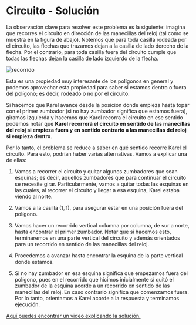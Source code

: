 # Circuito - Solución

La observación clave para resolver este problema es la siguiente: imagina que recorres el circuito en dirección de las manecillas del reloj (tal como se muestra en la figura de abajo). Notemos que para toda casilla rodeada por el circuito, las flechas que trazamos dejan a la casilla de lado derecho de la flecha. Por el contrario, para toda casilla fuera del circuito cumple que todas las flechas dejan la casilla de lado izquierdo de la flecha.

![recorrido](recorrido.png)

Esta es una propiedad muy interesante de los polígonos en general y podemos aprovechar esta propiedad para saber si estamos dentro o fuera del polígono; es decir, rodeado o no por el circuito.

Si hacemos que Karel avance desde la posición donde empieza hasta topar con el primer zumbador (si no hay zumbador significa que estamos fuera), giramos izquierda y hacemos que Karel recorra el circuito en ese sentido podemos notar que **Karel recorrerá el circuito en sentido de las manecillas del reloj si empieza fuera y en sentido contrario a las manecillas del reloj si empieza dentro**.

Por lo tanto, el problema se reduce a saber en qué sentido recorre Karel el circuito. Para esto, podrían haber varias alternativas. Vamos a explicar una de ellas:

1. Vamos a recorrer el circuito y quitar algunos zumbadores que sean esquinas; es decir, aquellos zumbadores que para continuar el circuito se necesite girar. Particularmente, vamos a quitar todas las esquinas en las cuales, al recorrer el circuito y llegar a esa esquina, Karel estaba viendo al norte.

2. Vamos a la casilla $(1, 1)$, para asegurar estar en una posición fuera del polígono.

3. Vamos hacer un recorrido vertical columna por columna, de sur a norte, hasta encontrar el primer zumbador. Notar que si hacemos esto, terminaremos en una parte vertical del circuito y además orientados para un recorrido en sentido de las manecillas del reloj.

4. Procedemos a avanzar hasta encontrar la esquina de la parte vertical donde estamos.

5. Si no hay zumbador en esa esquina significa que empezamos fuera del polígono, pues en el recorrido que hicimos inicialmente sí quitó el zumbador de la esquina acorde a un recorrido en sentido de las manecillas del reloj. En caso contrario significa que comenzamos fuera. Por lo tanto, orientamos a Karel acorde a la respuesta y terminamos ejecución.

[Aquí puedes encontrar un video explicando la solución.](https://www.youtube.com/watch?v=N34Wkr9UJbg)